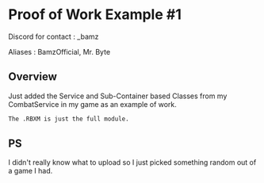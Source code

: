 # Proof of Work Example #1

Discord for contact : _bamz

Aliases : BamzOfficial, Mr. Byte


## Overview

Just added the  Service and Sub-Container based Classes from my CombatService in my game as an example of work.

```bash
The .RBXM is just the full module.
```
## PS

I didn't really know what to upload so I just picked something random out of a game I had. 

